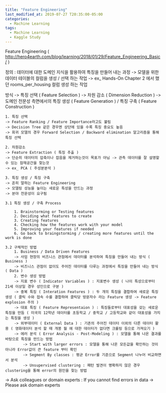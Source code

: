 ```yaml
---
title: "Feature Engineering"
last_modified_at: 2019-07-27 T20:35:00-05:00
categories:
  - Machine Learning
tags:
  - Machine Learning
  - Kaggle Study
---
```

Feature Engineering (  http://hero4earth.com/blog/learning/2018/01/29/Feature_Engineering_Basic/ )

정의 : 데이터에 대한 도메인 지식을 활용하여 특징을 만들어 내는 과정
-> 모델을 위한 데이터 테이블의 컬럼을 생성 / 선택 하는 작업
-> ex_ Hands-On Chapter 2 에서 했던 rooms_per_housing 컬럼 생성 하는 작업

방식
-> 특징 선택 ( Feature Selection )
-> 차원 감소 ( Dimension Reduction )
-> 도메인 전문성 측면에서의 특징 생성 ( Feature Generation ) / 특징 구축 ( Feature Construction )

	1. 특징 선택
	-> Feature Ranking / Feature Importance라고도 불림
	-> Decision Tree 같은 경우엔 상단에 있을 수록 특징 중요도 높음
	-> 회귀 모델의 경우 Forward Selection / Backward elimination 알고리즘을 통해 특징 선택

	2. 차원감소
	-> Feature Extraction ( 특징 추출 )
	-> 단순히 데이터의 압축이나 잡음을 제거하는것이 목표가 아님 -> 관측 데이터를 잘 설명할 수 있는 잠재공간을 찾는것
	-> ex_ PCA ( 주성분분석 )

	3. 특징 생성 / 특징 구축
	-> 흔히 말하는 Feature Engineering
	-> 모델링 성능을 높이는 새로운 특성을 만드는 과정
	-> 분야 전문성이 요구됨

	3.1 특징 생성 / 구축 Process

		1. Brainstorming or Testing features
		2. Deciding what features to create
		3. Creating features
		4. Checking how the features work with your model
		5. Improving your features if needed
		6. Go back to braingstorming / creating more features until the work is done

	3.2 구체적인 방법
		1. Business / Data Driven Features
		-> 사업 현장의 비즈니스 관점에서 데이터를 분석하여 특징을 만들어 내는 방식 ( Business )
		-> 비즈니스 관점이 없이도 주어진 데이터를 다루는 과정에서 특징을 만들어 내는 방식 ( Data )
		2. 변수 생성 방법
		-> 지표 변수 ( Indicator Variables ) : 지표변수 생성 ( 나이 특성으로부터 21세 이상일 경우 성인으로 구분 )
		-> 중복 특징 ( Interation Features ) : 두 개의 특징을 결합하여 새로운 특징 생성 ( 클릭 수와 접속 수를 결합하여 클릭당 방문자수 라는 Feature 생성 -> Feature explosion 주의 )
		-> 대표 특징 ( Feature Representaion ) : 특징들로부터 대표성을 갖는 새로운 특징을 만듬 ( 미국의 12학년 데이터를 초등학교 / 중학교 / 고등학교와 같이 대표성을 가지는 특징을 생성 )
		-> 외부데이터 ( External Data ) : 기존의 주어진 데이터 이외의 다른 데이터 활용 ( 영화데이터 분석 할 때 개봉 월 에 대한 데이터가 없다면 크롤링 등으로 가져오기 )
		-> 에러 분석 ( Error Analysis - Post-Modeling ) : 모델을 통해 나온 결과를 바탕으로 특징을 만드는 방법
			-> Start with larger errors : 모델을 통해 나온 모든값을 확인하는 것이 아니라 Error값이 큰 feature 부터 확인
			-> Segment By classes : 평균 Error를 기준으로 Segment 나누어 비교하면서 분석
			-> Unsupervised clustering : 패턴 발견이 명확하지 않은 경우 clustering을 통해 error의 원인을 찾는 방법
-> Ask colleagues or domain experts : If you cannot find errors in data -> Please ask domain experts
